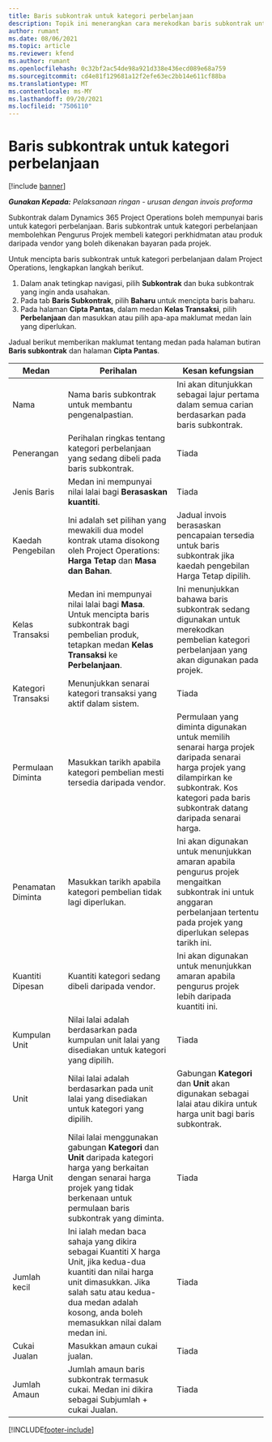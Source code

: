 ```yaml
---
title: Baris subkontrak untuk kategori perbelanjaan
description: Topik ini menerangkan cara merekodkan baris subkontrak untuk perbelanjaan dan menggunakan medan untuk merekodkan pembelian masa daripada vendor.
author: rumant
ms.date: 08/06/2021
ms.topic: article
ms.reviewer: kfend
ms.author: rumant
ms.openlocfilehash: 0c32bf2ac54de98a921d338e436ecd089e68a759
ms.sourcegitcommit: cd4e81f129681a12f2efe63ec2bb14e611cf88ba
ms.translationtype: MT
ms.contentlocale: ms-MY
ms.lasthandoff: 09/20/2021
ms.locfileid: "7506110"
---
```

#  <a name="subcontract-lines-for-expense-categories"></a>Baris subkontrak untuk kategori perbelanjaan

[!include [banner](../../includes/dataverse-preview.md)]

_**Gunakan Kepada:** Pelaksanaan ringan - urusan dengan invois proforma_

Subkontrak dalam Dynamics 365 Project Operations boleh mempunyai baris untuk kategori perbelanjaan. Baris subkontrak untuk kategori perbelanjaan membolehkan Pengurus Projek membeli kategori perkhidmatan atau produk daripada vendor yang boleh dikenakan bayaran pada projek.

Untuk mencipta baris subkontrak untuk kategori perbelanjaan dalam Project Operations, lengkapkan langkah berikut.

1. Dalam anak tetingkap navigasi, pilih **Subkontrak** dan buka subkontrak yang ingin anda usahakan.
2. Pada tab **Baris Subkontrak**, pilih **Baharu** untuk mencipta baris baharu.
3. Pada halaman **Cipta Pantas**, dalam medan **Kelas Transaksi**, pilih **Perbelanjaan** dan masukkan atau pilih apa-apa maklumat medan lain yang diperlukan.

Jadual berikut memberikan maklumat tentang medan pada halaman butiran **Baris subkontrak** dan halaman **Cipta Pantas**.

| **Medan** | **Perihalan** | **Kesan kefungsian** |
| --- | --- | --- |
| Nama | Nama baris subkontrak untuk membantu pengenalpastian. | Ini akan ditunjukkan sebagai lajur pertama dalam semua carian berdasarkan pada baris subkontrak. |
| Penerangan | Perihalan ringkas tentang kategori perbelanjaan yang sedang dibeli pada baris subkontrak. | Tiada |
|Jenis Baris | Medan ini mempunyai nilai lalai bagi **Berasaskan kuantiti**. |Tiada |
| Kaedah Pengebilan | Ini adalah set pilihan yang mewakili dua model kontrak utama disokong oleh Project Operations: **Harga Tetap** dan **Masa dan Bahan**. | Jadual invois berasaskan pencapaian tersedia untuk baris subkontrak jika kaedah pengebilan Harga Tetap dipilih. |
| Kelas Transaksi | Medan ini mempunyai nilai lalai bagi **Masa**. Untuk mencipta baris subkontrak bagi pembelian produk, tetapkan medan **Kelas Transaksi** ke **Perbelanjaan**.  | Ini menunjukkan bahawa baris subkontrak sedang digunakan untuk merekodkan pembelian kategori perbelanjaan yang akan digunakan pada projek. |
| Kategori Transaksi | Menunjukkan senarai kategori transaksi yang aktif dalam sistem. |Tiada |
| Permulaan Diminta | Masukkan tarikh apabila kategori pembelian mesti tersedia daripada vendor. | Permulaan yang diminta digunakan untuk memilih senarai harga projek daripada senarai harga projek yang dilampirkan ke subkontrak. Kos kategori pada baris subkontrak datang daripada senarai harga. |
| Penamatan Diminta | Masukkan tarikh apabila kategori pembelian tidak lagi diperlukan. | Ini akan digunakan untuk menunjukkan amaran apabila pengurus projek mengaitkan subkontrak ini untuk anggaran perbelanjaan tertentu pada projek yang diperlukan selepas tarikh ini. |
| Kuantiti Dipesan | Kuantiti kategori sedang dibeli daripada vendor. | Ini akan digunakan untuk menunjukkan amaran apabila pengurus projek lebih daripada kuantiti ini.|
| Kumpulan Unit | Nilai lalai adalah berdasarkan pada kumpulan unit lalai yang disediakan untuk kategori yang dipilih. |Tiada |
| Unit | Nilai lalai adalah berdasarkan pada unit lalai yang disediakan untuk kategori yang dipilih.  | Gabungan **Kategori** dan **Unit** akan digunakan sebagai lalai atau dikira untuk harga unit bagi baris subkontrak.  |
| Harga Unit | Nilai lalai menggunakan gabungan **Kategori** dan **Unit** daripada kategori harga yang berkaitan dengan senarai harga projek yang tidak berkenaan untuk permulaan baris subkontrak yang diminta. |Tiada |
| Jumlah kecil | Ini ialah medan baca sahaja yang dikira sebagai Kuantiti X harga Unit, jika kedua-dua kuantiti dan nilai harga unit dimasukkan. Jika salah satu atau kedua-dua medan adalah kosong, anda boleh memasukkan nilai dalam medan ini. |Tiada |
| Cukai Jualan | Masukkan amaun cukai jualan. |Tiada |
| Jumlah Amaun | Jumlah amaun baris subkontrak termasuk cukai. Medan ini dikira sebagai Subjumlah + cukai Jualan. |Tiada |


[!INCLUDE[footer-include](../../includes/footer-banner.md)]
